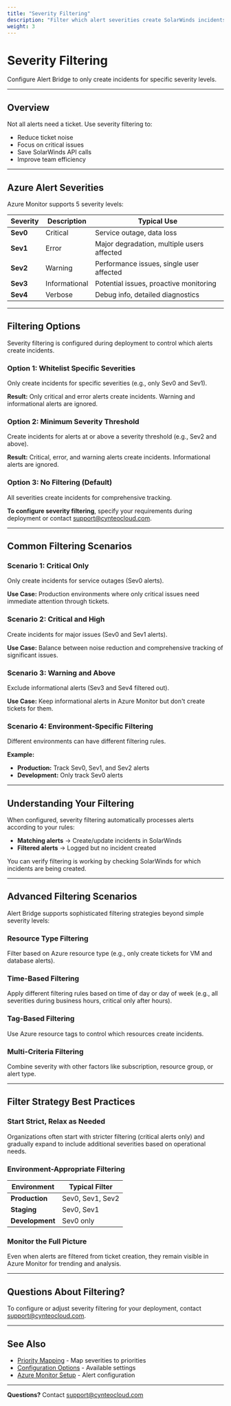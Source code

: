 ```yaml
---
title: "Severity Filtering"
description: "Filter which alert severities create SolarWinds incidents"
weight: 3
---
```


# Severity Filtering

Configure Alert Bridge to only create incidents for specific severity levels.

---

## Overview

Not all alerts need a ticket. Use severity filtering to:
- Reduce ticket noise
- Focus on critical issues
- Save SolarWinds API calls
- Improve team efficiency

---

## Azure Alert Severities

Azure Monitor supports 5 severity levels:

| Severity | Description | Typical Use |
|----------|-------------|-------------|
| **Sev0** | Critical | Service outage, data loss |
| **Sev1** | Error | Major degradation, multiple users affected |
| **Sev2** | Warning | Performance issues, single user affected |
| **Sev3** | Informational | Potential issues, proactive monitoring |
| **Sev4** | Verbose | Debug info, detailed diagnostics |

---

## Filtering Options

Severity filtering is configured during deployment to control which alerts create incidents.

### Option 1: Whitelist Specific Severities
Only create incidents for specific severities (e.g., only Sev0 and Sev1).

**Result:** Only critical and error alerts create incidents. Warning and informational alerts are ignored.

### Option 2: Minimum Severity Threshold
Create incidents for alerts at or above a severity threshold (e.g., Sev2 and above).

**Result:** Critical, error, and warning alerts create incidents. Informational alerts are ignored.

### Option 3: No Filtering (Default)
All severities create incidents for comprehensive tracking.

**To configure severity filtering**, specify your requirements during deployment or contact [support@cynteocloud.com](mailto:support@cynteocloud.com).

---

## Common Filtering Scenarios

### Scenario 1: Critical Only
Only create incidents for service outages (Sev0 alerts).

**Use Case:** Production environments where only critical issues need immediate attention through tickets.

### Scenario 2: Critical and High
Create incidents for major issues (Sev0 and Sev1 alerts).

**Use Case:** Balance between noise reduction and comprehensive tracking of significant issues.

### Scenario 3: Warning and Above
Exclude informational alerts (Sev3 and Sev4 filtered out).

**Use Case:** Keep informational alerts in Azure Monitor but don't create tickets for them.

### Scenario 4: Environment-Specific Filtering
Different environments can have different filtering rules.

**Example:**
- **Production:** Track Sev0, Sev1, and Sev2 alerts
- **Development:** Only track Sev0 alerts

---

## Understanding Your Filtering

When configured, severity filtering automatically processes alerts according to your rules:

- **Matching alerts** → Create/update incidents in SolarWinds
- **Filtered alerts** → Logged but no incident created

You can verify filtering is working by checking SolarWinds for which incidents are being created.

---

## Advanced Filtering Scenarios

Alert Bridge supports sophisticated filtering strategies beyond simple severity levels:

### Resource Type Filtering
Filter based on Azure resource type (e.g., only create tickets for VM and database alerts).

### Time-Based Filtering
Apply different filtering rules based on time of day or day of week (e.g., all severities during business hours, critical only after hours).

### Tag-Based Filtering
Use Azure resource tags to control which resources create incidents.

### Multi-Criteria Filtering
Combine severity with other factors like subscription, resource group, or alert type.

---

## Filter Strategy Best Practices

### Start Strict, Relax as Needed
Organizations often start with stricter filtering (critical alerts only) and gradually expand to include additional severities based on operational needs.

### Environment-Appropriate Filtering

| Environment | Typical Filter |
|-------------|----------------|
| **Production** | Sev0, Sev1, Sev2 |
| **Staging** | Sev0, Sev1 |
| **Development** | Sev0 only |

### Monitor the Full Picture
Even when alerts are filtered from ticket creation, they remain visible in Azure Monitor for trending and analysis.

---

## Questions About Filtering?

To configure or adjust severity filtering for your deployment, contact [support@cynteocloud.com](mailto:support@cynteocloud.com).

---

## See Also

- [Priority Mapping](./priority-mapping) - Map severities to priorities
- [Configuration Options](../reference/environment-variables) - Available settings
- [Azure Monitor Setup](../getting-started/azure-monitor-setup) - Alert configuration

---

**Questions?** Contact [support@cynteocloud.com](mailto:support@cynteocloud.com)

